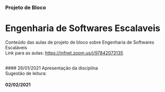 ### Projeto de Bloco
# Engenharia de Softwares Escalaveis
Conteúdo das aulas de projeto de bloco sobre Engenharia de Softwares Escaláveis
<br>Link para as aulas: https://infnet.zoom.us/j/97842073135

<br>
#### 26/01/2021
Apresentação da disciplina
<br>Sugestão de leitura:

#### 02/02/2021

